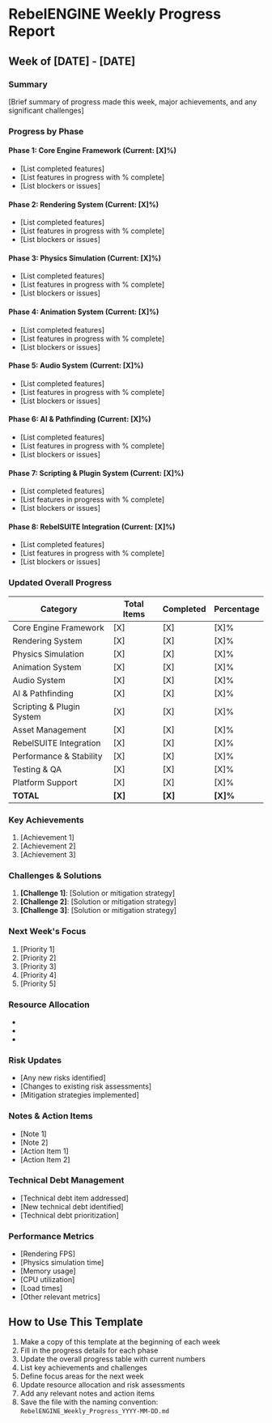 # RebelENGINE Weekly Progress Report

## Week of [DATE] - [DATE]

### Summary
[Brief summary of progress made this week, major achievements, and any significant challenges]

### Progress by Phase

#### Phase 1: Core Engine Framework (Current: [X]%)
- [List completed features]
- [List features in progress with % complete]
- [List blockers or issues]

#### Phase 2: Rendering System (Current: [X]%)
- [List completed features]
- [List features in progress with % complete]
- [List blockers or issues]

#### Phase 3: Physics Simulation (Current: [X]%)
- [List completed features]
- [List features in progress with % complete]
- [List blockers or issues]

#### Phase 4: Animation System (Current: [X]%)
- [List completed features]
- [List features in progress with % complete]
- [List blockers or issues]

#### Phase 5: Audio System (Current: [X]%)
- [List completed features]
- [List features in progress with % complete]
- [List blockers or issues]

#### Phase 6: AI & Pathfinding (Current: [X]%)
- [List completed features]
- [List features in progress with % complete]
- [List blockers or issues]

#### Phase 7: Scripting & Plugin System (Current: [X]%)
- [List completed features]
- [List features in progress with % complete]
- [List blockers or issues]

#### Phase 8: RebelSUITE Integration (Current: [X]%)
- [List completed features]
- [List features in progress with % complete]
- [List blockers or issues]

### Updated Overall Progress

| Category | Total Items | Completed | Percentage |
|----------|-------------|-----------|------------|
| Core Engine Framework | [X] | [X] | [X]% |
| Rendering System | [X] | [X] | [X]% |
| Physics Simulation | [X] | [X] | [X]% |
| Animation System | [X] | [X] | [X]% |
| Audio System | [X] | [X] | [X]% |
| AI & Pathfinding | [X] | [X] | [X]% |
| Scripting & Plugin System | [X] | [X] | [X]% |
| Asset Management | [X] | [X] | [X]% |
| RebelSUITE Integration | [X] | [X] | [X]% |
| Performance & Stability | [X] | [X] | [X]% |
| Testing & QA | [X] | [X] | [X]% |
| Platform Support | [X] | [X] | [X]% |
| **TOTAL** | **[X]** | **[X]** | **[X]%** |

### Key Achievements
1. [Achievement 1]
2. [Achievement 2]
3. [Achievement 3]

### Challenges & Solutions
1. **[Challenge 1]**: [Solution or mitigation strategy]
2. **[Challenge 2]**: [Solution or mitigation strategy]
3. **[Challenge 3]**: [Solution or mitigation strategy]

### Next Week's Focus
1. [Priority 1]
2. [Priority 2]
3. [Priority 3]
4. [Priority 4]
5. [Priority 5]

### Resource Allocation
- [Developer 1]: [Tasks]
- [Developer 2]: [Tasks]
- [Developer 3]: [Tasks]

### Risk Updates
- [Any new risks identified]
- [Changes to existing risk assessments]
- [Mitigation strategies implemented]

### Notes & Action Items
- [Note 1]
- [Note 2]
- [Action Item 1]
- [Action Item 2]

### Technical Debt Management
- [Technical debt item addressed]
- [New technical debt identified]
- [Technical debt prioritization]

### Performance Metrics
- [Rendering FPS]
- [Physics simulation time]
- [Memory usage]
- [CPU utilization]
- [Load times]
- [Other relevant metrics]

## How to Use This Template
1. Make a copy of this template at the beginning of each week
2. Fill in the progress details for each phase
3. Update the overall progress table with current numbers
4. List key achievements and challenges
5. Define focus areas for the next week
6. Update resource allocation and risk assessments
7. Add any relevant notes and action items
8. Save the file with the naming convention: `RebelENGINE_Weekly_Progress_YYYY-MM-DD.md`
